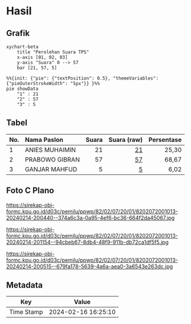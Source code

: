 # Hasil

## Grafik

```mermaid
xychart-beta
    title "Perolehan Suara TPS"
    x-axis [01, 02, 03]
    y-axis "Suara" 0 --> 57
    bar [21, 57, 5]
```

```mermaid
%%{init: {"pie": {"textPosition": 0.5}, "themeVariables": {"pieOuterStrokeWidth": "5px"}} }%%
pie showData
    "1" : 21
    "2" : 57
    "3" : 5
```

## Tabel

| No. | Nama Paslon    | Suara | Suara (raw) | Persentase |
|:--- |:-------------- | -----:| -----------:| ----------:|
| 1   | ANIES MUHAIMIN | 21    | [21][p-1]   | 25,30      |
| 2   | PRABOWO GIBRAN | 57    | [57][p-2]   | 68,67      |
| 3   | GANJAR MAHFUD  | 5     | [5][p-3]    | 6,02       |


[p-1]: https://github.com/gigit-pemilu/pemilu-2024-82-maluku-utara/blob/main/pilpres/hitung-suara/sub/82-maluku-utara/sub/02-halmahera-tengah/sub/07-weda-tengah/sub/2001-lililef-waibulan/sub/013-tps/sub/paslon-1.txt
[p-2]: https://github.com/gigit-pemilu/pemilu-2024-82-maluku-utara/blob/main/pilpres/hitung-suara/sub/82-maluku-utara/sub/02-halmahera-tengah/sub/07-weda-tengah/sub/2001-lililef-waibulan/sub/013-tps/sub/paslon-2.txt
[p-3]: https://github.com/gigit-pemilu/pemilu-2024-82-maluku-utara/blob/main/pilpres/hitung-suara/sub/82-maluku-utara/sub/02-halmahera-tengah/sub/07-weda-tengah/sub/2001-lililef-waibulan/sub/013-tps/sub/paslon-3.txt

## Foto C Plano

https://sirekap-obj-formc.kpu.go.id/d03c/pemilu/ppwp/82/02/07/20/01/8202072001013-20240214-200440--374a6c3a-0a95-4ef6-bc36-664f2da45067.jpg

https://sirekap-obj-formc.kpu.go.id/d03c/pemilu/ppwp/82/02/07/20/01/8202072001013-20240214-201154--94cbeb67-8db4-48f9-911b-db72ca1df5f5.jpg

https://sirekap-obj-formc.kpu.go.id/d03c/pemilu/ppwp/82/02/07/20/01/8202072001013-20240214-200515--679fa178-5639-4a6a-aea0-3a6543e263dc.jpg


## Metadata

| Key        | Value               |
| ---------- | ------------------- |
| Time Stamp | 2024-02-16 16:25:10 |



